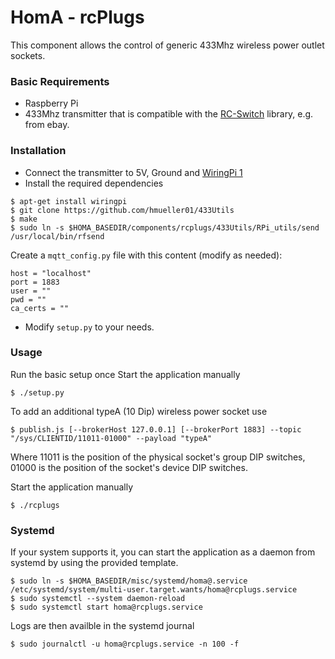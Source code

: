 # HomA - rcPlugs
This component allows the control of generic 433Mhz wireless power outlet sockets. 

### Basic Requirements
* Raspberry Pi
* 433Mhz transmitter that is compatible with the [RC-Switch](https://code.google.com/p/rc-switch/) library, e.g. from ebay.

### Installation
* Connect the transmitter to 5V, Ground and [WiringPi 1](https://pinout.xyz/pinout/wiringpi)
* Install the required dependencies
```none
$ apt-get install wiringpi
$ git clone https://github.com/hmueller01/433Utils
$ make
$ sudo ln -s $HOMA_BASEDIR/components/rcplugs/433Utils/RPi_utils/send /usr/local/bin/rfsend
```
Create a ```mqtt_config.py``` file with this content (modify as needed):
```none
host = "localhost"
port = 1883
user = ""
pwd = ""
ca_certs = ""
```
* Modify ```setup.py``` to your needs.

### Usage
Run the basic setup once
Start the application manually 
```none
$ ./setup.py
```

To add an additional typeA (10 Dip) wireless power socket use
```
$ publish.js [--brokerHost 127.0.0.1] [--brokerPort 1883] --topic "/sys/CLIENTID/11011-01000" --payload "typeA"
```
Where 11011 is the position of the physical socket's group DIP switches, 01000 is the position of the socket's device DIP switches.

Start the application manually 
```none
$ ./rcplugs
```

### Systemd
If your system supports it, you can start the application as a daemon from systemd by using the provided template.
```none
$ sudo ln -s $HOMA_BASEDIR/misc/systemd/homa@.service /etc/systemd/system/multi-user.target.wants/homa@rcplugs.service
$ sudo systemctl --system daemon-reload
$ sudo systemctl start homa@rcplugs.service
```

Logs are then availble in the systemd journal 
```
$ sudo journalctl -u homa@rcplugs.service -n 100 -f
```
